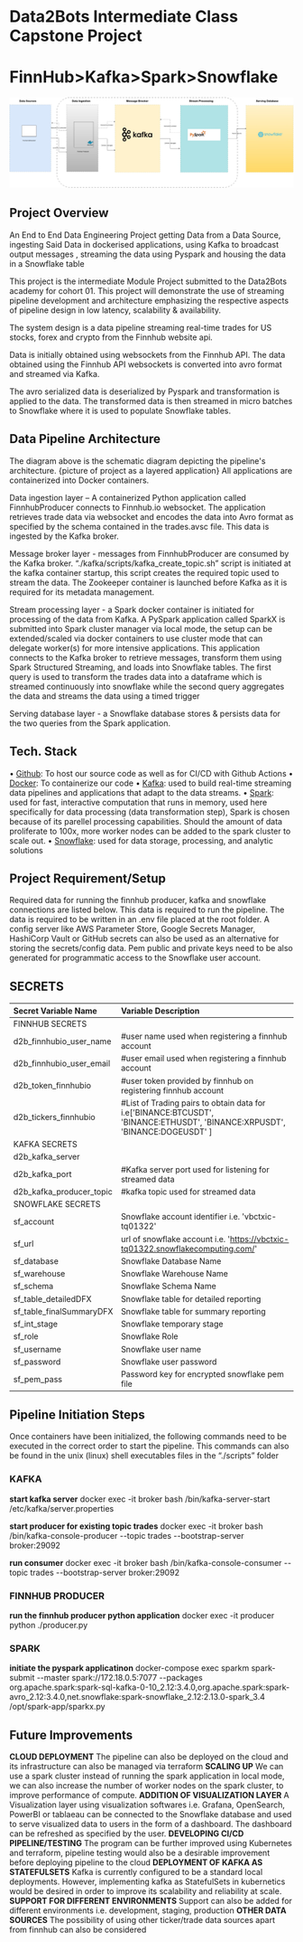 # Data2Bots Intermediate Class Capstone Project
#  FinnHub>Kafka>Spark>Snowflake
![Project Architecture](./docs/Class59_opensource-milestone-project.jpg)

## Project Overview
An End to End Data Engineering Project getting Data from a Data Source, ingesting Said Data in dockerised applications, using Kafka to broadcast output messages , streaming the data using Pyspark and housing the data in a Snowflake table

This project is the intermediate Module Project submitted to the Data2Bots academy for cohort 01.
This project will demonstrate the use of streaming pipeline development and architecture emphasizing the respective aspects of pipeline design in low latency, scalability & availability.

The system design is a data pipeline streaming real-time trades for US stocks, forex and crypto from the Finnhub website api. 

Data is initially obtained using websockets from the Finnhub API. The data obtained using the Finnhub API websockets is converted into avro format and streamed via Kafka.

The avro serialized data is deserialized by Pyspark and transformation is applied to the data. The transformed data is then streamed in micro batches to Snowflake where it is used to populate Snowflake tables.

## Data Pipeline Architecture
The diagram above is the schematic diagram depicting the pipeline's architecture.
{picture of project as a layered application}
All applications are containerized into Docker containers.

Data ingestion layer – A containerized Python application called FinnhubProducer connects to Finnhub.io websocket. The application retrieves trade data via websocket and encodes the data into Avro format as specified by the schema contained in the trades.avsc file. This data is ingested by the Kafka broker.

Message broker layer - messages from FinnhubProducer are consumed by the Kafka broker. “./kafka/scripts/kafka_create_topic.sh” script is initiated at the kafka container startup, this script creates the required topic used to stream the data. The Zookeeper container is launched before Kafka as it is required for its metadata management.

Stream processing layer - a Spark docker container is initiated for processing of the data from Kafka. A PySpark application called SparkX is submitted into Spark cluster manager via local mode, the setup can be extended/scaled via docker containers to use cluster mode that can delegate worker(s) for more intensive applications. This application connects to the Kafka broker to retrieve messages, transform them using Spark Structured Streaming, and loads into Snowflake tables. 
The first query is used to transform the trades data into a dataframe which is streamed continuously into snowflake while the second query aggregates the data and streams the data using a timed trigger

Serving database layer - a Snowflake database stores & persists data for the two queries from the Spark application. 

## Tech. Stack
•	[Github](https://github.com/): To host our source code as well as for CI/CD with Github Actions
•	[Docker](https://www.docker.com/): To containerize our code
•	[Kafka](https://kafka.apache.org/):  used to build real-time streaming data pipelines and applications that adapt to the data streams.
•	[Spark](https://spark.apache.org/docs/latest/quick-start.html): used for fast, interactive computation that runs in memory, used here specifically for data processing (data transformation step), Spark is chosen because of its parellel processing capabilities. Should the amount of data proliferate to 100x, more worker nodes can be added to the spark cluster to scale out.
•	[Snowflake](https://www.snowflake.com/en/): used for data storage, processing, and analytic solutions 

## Project Requirement/Setup
Required data for running the finnhub producer, kafka and snowflake connections are listed below. This data is required to run the pipeline. The data is required to be written in an .env file placed at the root folder. A config server like AWS Parameter Store, Google Secrets Manager, HashiCorp Vault or GitHub secrets can also be used as an alternative  for storing the secrets/config data.
Pem public and private keys need to be also generated for programmatic access to the Snowflake user account.

## SECRETS
|Secret Variable Name       |Variable Description                                           |
|:--------------------------|:--------------------------------------------------------------|
|FINNHUB SECRETS                                                                           |
|d2b_finnhubio_user_name    |#user name used when registering a finnhub account             |
|d2b_finnhubio_user_email   |#user email used when registering a finnhub account            |
|d2b_token_finnhubio	    |#user token provided by finnhub on registering finnhub account |
|d2b_tickers_finnhubio	    |#List of Trading pairs to obtain data for i.e['BINANCE:BTCUSDT', 'BINANCE:ETHUSDT', 'BINANCE:XRPUSDT', 'BINANCE:DOGEUSDT' ]|
|KAFKA SECRETS                                                                             |
|d2b_kafka_server|          |#name of  client/listener in kafka docker container i.e. localhost or broker|
|d2b_kafka_port	            |#Kafka server port used for listening for streamed data        |
|d2b_kafka_producer_topic   |#kafka topic used for streamed data                            |
|SNOWFLAKE SECRETS                                                                         |	
|sf_account                 |Snowflake account identifier i.e. 'vbctxic-tq01322'            |
|sf_url                     |url of snowflake account i.e. 'https://vbctxic-tq01322.snowflakecomputing.com/' |
|sf_database                |	Snowflake Database Name                                     |
|sf_warehouse               | 	Snowflake Warehouse Name                                    |                                   
|sf_schema                  |	Snowflake Schema Name                                       |
|sf_table_detailedDFX       |	Snowflake table for detailed reporting                      |
|sf_table_finalSummaryDFX   | 	Snowflake table for summary reporting                       |    
|sf_int_stage               | 	Snowflake temporary stage                                   |
|sf_role                    |	Snowflake Role                                              |    
|sf_username                |	Snowflake user name                                         |
|sf_password                |	Snowflake user password                                     |    
|sf_pem_pass                |	Password key for encrypted snowflake pem file               |    

## Pipeline Initiation Steps
Once containers have been initialized, the following commands need to be executed in the correct order to start the pipeline. This commands can also be found in the unix (linux) shell executables files in the “./scripts” folder
### KAFKA 
**start kafka server**
docker exec -it broker bash /bin/kafka-server-start /etc/kafka/server.properties

**start producer for existing topic trades**
docker exec -it broker bash /bin/kafka-console-producer --topic trades --bootstrap-server broker:29092

**run consumer**
docker exec -it broker bash /bin/kafka-console-consumer --topic trades --bootstrap-server broker:29092 

### FINNHUB PRODUCER
**run the finnhub producer python application**
docker exec -it producer python ./producer.py

### SPARK
**initiate the pyspark applicatinon**
docker-compose exec sparkm spark-submit --master spark://172.18.0.5:7077 --packages org.apache.spark:spark-sql-kafka-0-10_2.12:3.4.0,org.apache.spark:spark-avro_2.12:3.4.0,net.snowflake:spark-snowflake_2.12:2.13.0-spark_3.4 /opt/spark-app/sparkx.py

## Future Improvements
**CLOUD DEPLOYMENT**
The pipeline can also be deployed on the cloud and its infrastructure can also be managed via terraform
**SCALING UP**
We can use a spark cluster instead of running the spark application in local mode, we can also increase the number of worker nodes on the spark cluster, to improve performance of compute.
**ADDITION OF VISUALIZATION LAYER**
A Visualization layer using visualization softwares i.e. Grafana, OpenSearch, PowerBI or tablaeau can be connected to the Snowflake database and used to serve visualized data to users in the form of a dashboard. The dashboard can be refreshed as specified by the user.
**DEVELOPING CI/CD PIPELINE/TESTING**
The program can be further improved using Kubernetes and terraform, pipeline testing would also be a desirable improvement before deploying pipeline to the cloud
**DEPLOYMENT OF KAFKA AS STATEFULSETS**
Kafka is currently configured to be a standard local deployments. However, implementing kafka as StatefulSets in kubernetics would be desired in order to improve its scalability and reliability at scale.
**SUPPORT FOR DIFFERENT ENVIRONMENTS**
Support can also be added for different environments i.e. development, staging, production
**OTHER DATA SOURCES**
The possibility of using other ticker/trade data sources apart from finnhub can also be considered
